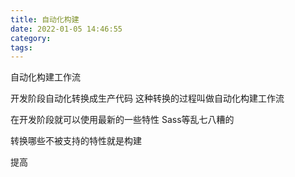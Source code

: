 ```yaml
---
title: 自动化构建
date: 2022-01-05 14:46:55
category:
tags:
---
```


自动化构建工作流

开发阶段自动化转换成生产代码
这种转换的过程叫做自动化构建工作流

在开发阶段就可以使用最新的一些特性 Sass等乱七八糟的

转换哪些不被支持的特性就是构建

提高

